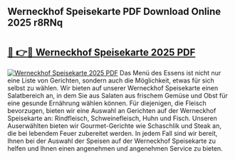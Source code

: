 ## Werneckhof Speisekarte PDF Download Online 2025 r8RNq

# <h2><a href="http://gcbddhy.nevu.top/?p=Werneckhof+Speisekarte">🔗 👉🔴 Werneckhof Speisekarte 2025 PDF</a></h2>

[![Werneckhof Speisekarte 2025 PDF](https://i.imgur.com/dBaPXMq.png)](http://gcbddhy.nevu.top/?p=Werneckhof+Speisekarte)
Das Menü des Essens ist nicht nur eine Liste von Gerichten, sondern auch die Möglichkeit, etwas für sich selbst zu wählen. Wir bieten auf unserer Werneckhof Speisekarte einen Salatbereich an, in dem Sie aus Salaten aus frischem Gemüse und Obst für eine gesunde Ernährung wählen können. Für diejenigen, die Fleisch bevorzugen, bieten wir eine Auswahl an Gerichten auf der Werneckhof Speisekarte an: Rindfleisch, Schweinefleisch, Huhn und Fisch. Unseren Auserwählten bieten wir Gourmet-Gerichte wie Schaschlik und Steak an, die bei lebendem Feuer zubereitet werden. In jedem Fall sind wir bereit, Ihnen bei der Auswahl der Speisen auf der Werneckhof Speisekarte zu helfen und Ihnen einen angenehmen und angenehmen Service zu bieten.
